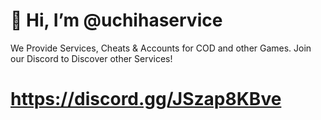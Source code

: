 # 👋 Hi, I’m @uchihaservice

We Provide Services, Cheats & Accounts for COD and other Games.
Join our Discord to Discover other Services!

# https://discord.gg/JSzap8KBve
